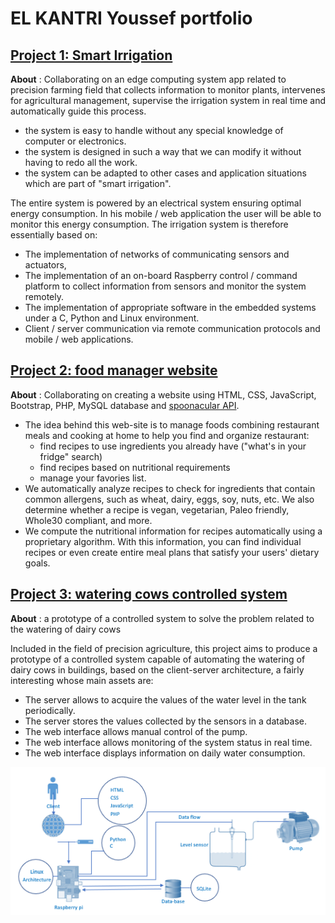 # EL KANTRI Youssef portfolio

## [Project 1: Smart Irrigation ](https://github.com/ysfelkantri/Smart_irrigation) 

**About** : Collaborating on an edge computing system app related to precision farming field that collects information to monitor plants, intervenes for agricultural management, supervise the irrigation system in real time and automatically guide this process.
*  the system is easy to handle without any special knowledge of computer or electronics.
*  the system is designed in such a way that we can modify it without having to redo all the work.
*  the system can be adapted to other cases and application situations which are part of "smart irrigation".  

The entire system is powered by an electrical system ensuring optimal energy consumption. In his mobile / web application the user will be able to monitor this energy consumption.
The irrigation system is therefore essentially based on:
* The implementation of networks of communicating sensors and actuators,
* The implementation of an on-board Raspberry control / command platform to collect information from sensors and monitor the system remotely.
* The implementation of appropriate software in the embedded systems under a C, Python and Linux environment.
* Client / server communication via remote communication protocols and mobile / web applications.


## [Project 2: food manager website ](https://github.com/ysfelkantri/food_web_site) 

**About** : Collaborating on creating a website using HTML, CSS, JavaScript, Bootstrap, PHP, MySQL database and [spoonacular API](https://spoonacular.com/food-api/docs).
*  The idea behind this web-site is to manage foods combining restaurant meals and cooking at home to help you find and organize restaurant:
      - find recipes to use ingredients you already have ("what's in your fridge" search)
      - find recipes based on nutritional requirements
      - manage your favories list. 
*  We automatically analyze recipes to check for ingredients that contain common allergens, such as wheat, dairy, eggs, soy, nuts, etc. We also determine whether a recipe is vegan, vegetarian, Paleo friendly, Whole30 compliant, and more.
*  We compute the nutritional information for recipes automatically using a proprietary algorithm. With this information, you can find individual recipes or even create entire meal plans that satisfy your users' dietary goals.
   
   
## [Project 3: watering cows controlled system ](https://github.com/ysfelkantri/embedded_soft_project) 

**About** : a prototype of a controlled system to solve the problem related to the watering of dairy cows

Included in the field of precision agriculture, this project aims to produce a prototype of a controlled system capable of automating the watering of dairy cows in buildings, based on the client-server architecture, a fairly interesting whose main assets are:
* The server allows to acquire the values of the water level in the tank periodically.
* The server stores the values collected by the sensors in a database.
* The web interface allows manual control of the pump.
* The web interface allows monitoring of the system status in real time.
* The web interface displays information on daily water consumption.

![](/client_server_architecture.png)


